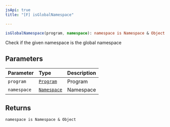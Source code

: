 ```yaml
---
jsApi: true
title: "[F] isGlobalNamespace"

---
```

```ts
isGlobalNamespace(program, namespace): namespace is Namespace & Object
```

Check if the given namespace is the global namespace

## Parameters

| Parameter | Type | Description |
| :------ | :------ | :------ |
| `program` | [`Program`](../interfaces/Program.md) | Program |
| `namespace` | [`Namespace`](../interfaces/Namespace.md) | Namespace |

## Returns

`namespace is Namespace & Object`
